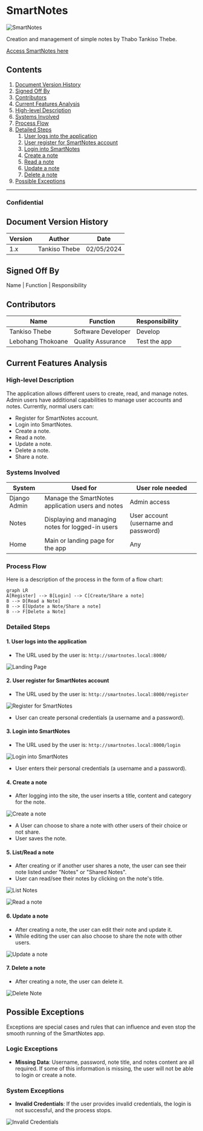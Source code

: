 # SmartNotes
![SmartNotes](Picture10.png)

Creation and management of simple notes by Thabo Tankiso Thebe.

[Access SmartNotes here](https://legendary-space-guacamole-q9r55wr954wcxr9j-8000.app.github.dev)

## Contents
1. [Document Version History](#document-version-history)
2. [Signed Off By](#signed-off-by)
3. [Contributors](#contributors)
4. [Current Features Analysis](#current-features-analysis)
5. [High-level Description](#high-level-description)
6. [Systems Involved](#systems-involved)
7. [Process Flow](#process-flow)
8. [Detailed Steps](#detailed-steps)
    1. [User logs into the application](#1-user-logs-into-the-application)
    2. [User register for SmartNotes account](#2-user-register-for-smartnotes-account)
    3. [Login into SmartNotes](#3-login-into-smartnotes)
    4. [Create a note](#4-create-a-note)
    5. [Read a note](#5-read-a-note)
    6. [Update a note](#6-update-a-note)
    7. [Delete a note](#7-delete-a-note)
9. [Possible Exceptions](#possible-exceptions)

---

### Confidential 

## Document Version History

| Version | Author        | Date       |
| ------- | ------------- | ---------- |
| 1.x     | Tankiso Thebe | 02/05/2024 |

## Signed Off By

Name | Function | Responsibility

## Contributors

| Name          | Function          | Responsibility       |
| ------------- | ----------------- | --------------------- |
| Tankiso Thebe | Software Developer | Develop |
| Lebohang Thokoane | Quality Assurance | Test the app |

## Current Features Analysis

### High-level Description

The application allows different users to create, read, and manage notes. Admin users have additional capabilities to manage user accounts and notes. Currently, normal users can:

- Register for SmartNotes account.
- Login into SmartNotes.
- Create a note.
- Read a note.
- Update a note.
- Delete a note.
- Share a note.

### Systems Involved

| System       | Used for                           | User role needed |
| ------------ | ---------------------------------- | ---------------- |
| Django Admin | Manage the SmartNotes application users and notes | Admin access     |
| Notes        | Displaying and managing notes for logged-in users | User account (username and password) |
| Home      | Main or landing page for the app | Any |

### Process Flow

Here is a description of the process in the form of a flow chart:
```mermaid
graph LR
A[Register] --> B[Login] --> C[Create/Share a note] 
B --> D[Read a Note]
B --> E[Update a Note/Share a note]
B --> F[Delete a Note]
```
### Detailed Steps

#### 1. User logs into the application

- The URL used by the user is: `http://smartnotes.local:8000/`

![Landing Page](Picture1.png)

#### 2. User register for SmartNotes account

- The URL used by the user is: `http://smartnotes.local:8000/register`

![Register for SmartNotes](Picture2.png)

- User can create personal credentials (a username and a password).

#### 3. Login into SmartNotes

- The URL used by the user is: `http://smartnotes.local:8000/login`

![Login into SmartNotes](Picture3.png)

- User enters their personal credentials (a username and a password).

#### 4. Create a note

- After logging into the site, the user inserts a title, content and category for the note.

![Create a note](Picture4.png)

- A User can choose to share a note with other users of their choice or not share.
- User saves the note.

#### 5. List/Read a note

- After creating or if another user shares a note, the user can see their note listed under "Notes" or "Shared Notes".
- User can read/see their notes by clicking on the note's title.

![List Notes](Picture5.png)

![Read a note](Picture6.png)

#### 6. Update a note

- After creating a note, the user can edit their note and update it.
- While editing the user can also choose to share the note with other users.

![Update a note](Picture7.png)

#### 7. Delete a note

- After creating a note, the user can delete it.

![Delete Note](Picture8.png)

## Possible Exceptions

Exceptions are special cases and rules that can influence and even stop the smooth running of the SmartNotes app.

### Logic Exceptions

- **Missing Data**: Username, password, note title, and notes content are all required. If some of this information is missing, the user will not be able to login or create a note.

### System Exceptions

- **Invalid Credentials**: If the user provides invalid credentials, the login is not successful, and the process stops.

![Invalid Credentials](Picture9.png)

